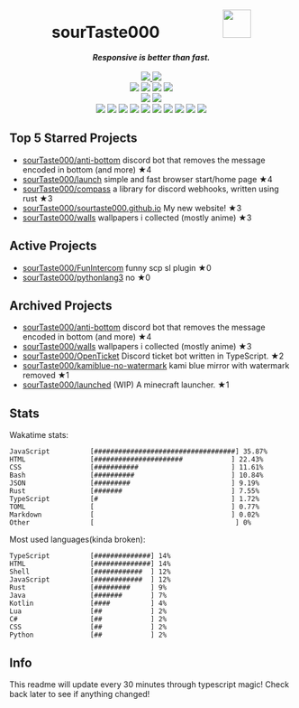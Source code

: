 <!-- deno-fmt-ignore-file -->
<h1 align="center">sourTaste000&emsp;&emsp;&emsp;&emsp;<img src="https://avatars.githubusercontent.com/u/47074495" width="50px"></h1>
<div align="center">
  <b><i>Responsive is better than fast.</i></b>
  <br />
  <br />
  <a href="https://heartbeat.sourtaste000.dev">
    <img src="https://img.shields.io/badge/dynamic/json?color=ffd3da&label=Last%20seen&query=last_beat_formatted&suffix=%20ago&url=https%3A%2F%2Fheartbeat.sourtaste000.dev%2Fapi%2Fstats" />
  </a>
  <img src="https://img.shields.io/badge/Discord-sourTaste000%232391-e9d3d0?labelColor=4c566a&logo=Discord" />
  <br />
  <img src="https://img.shields.io/badge/-Vim-%23ffcee0?logo=Vim&labelColor=4c566a" />
  <img src="https://img.shields.io/badge/-CLion-%23f4d3d5?logo=CLion&labelColor=4c566a" />
  <img src="https://img.shields.io/badge/-IntellJ IDEA-%23ffbeef?logo=IntelliJIDEA&labelColor=4c566a" />
  <img src="https://img.shields.io/badge/-Visual Studio Code-%23ffc9e5?logo=VisualStudioCode&labelColor=4c566a" />
  <br />
  <img src="https://img.shields.io/badge/-macOS-%23ffb4ed?logo=macOS&labelColor=4c566a" />
  <img src="https://img.shields.io/badge/-Linux-%23ffaaea?logo=Linux&labelColor=4c566a" />
  <br />
<img src="https://img.shields.io/badge/-TypeScript-fec5bb" />
<img src="https://img.shields.io/badge/-HTML-ffd7ba" />
<img src="https://img.shields.io/badge/-Rust-fcd5ce" />
<img src="https://img.shields.io/badge/-other-ffe5d9" />
<img src="https://img.shields.io/badge/-Shell-e8e8e4" />
<img src="https://img.shields.io/badge/-JavaScript-fec89a" />
<img src="https://img.shields.io/badge/-Java-f8edeb" />
<img src="https://img.shields.io/badge/-Kotlin-d8e2dc" />
<img src="https://img.shields.io/badge/-Swift-ece4db" />
<img src="https://img.shields.io/badge/-CSS-fae1dd" />
  <br />
</div>

## Top 5 Starred Projects

- [sourTaste000/anti-bottom](https://github.com/sourTaste000/anti-bottom) discord bot that removes the message encoded in bottom (and more) ★4
- [sourTaste000/launch](https://github.com/sourTaste000/launch) simple and fast browser start/home page ★4
- [sourTaste000/compass](https://github.com/sourTaste000/compass) a library for discord webhooks, written using rust ★3
- [sourTaste000/sourtaste000.github.io](https://github.com/sourTaste000/sourtaste000.github.io) My new website! ★3
- [sourTaste000/walls](https://github.com/sourTaste000/walls) wallpapers i collected (mostly anime) ★3

## Active Projects

- [sourTaste000/FunIntercom](https://github.com/sourTaste000/FunIntercom) funny scp sl plugin ★0
- [sourTaste000/pythonlang3](https://github.com/sourTaste000/pythonlang3) no ★0

## Archived Projects

- [sourTaste000/anti-bottom](https://github.com/sourTaste000/anti-bottom) discord bot that removes the message encoded in bottom (and more) ★4
- [sourTaste000/walls](https://github.com/sourTaste000/walls) wallpapers i collected (mostly anime) ★3
- [sourTaste000/OpenTicket](https://github.com/sourTaste000/OpenTicket) Discord ticket bot written in TypeScript. ★2
- [sourTaste000/kamiblue-no-watermark](https://github.com/sourTaste000/kamiblue-no-watermark) kami blue mirror with watermark removed ★1
- [sourTaste000/launched](https://github.com/sourTaste000/launched) (WIP) A minecraft launcher. ★1

## Stats

Wakatime stats:
```
JavaScript          [###################################] 35.87%
HTML                [######################            ] 22.43%
CSS                 [###########                       ] 11.61%
Bash                [##########                        ] 10.84%
JSON                [#########                         ] 9.19%
Rust                [#######                           ] 7.55%
TypeScript          [#                                 ] 1.72%
TOML                [                                  ] 0.77%
Markdown            [                                  ] 0.02%
Other               [                                   ] 0%
```

Most used languages(kinda broken):
```
TypeScript          [##############] 14%
HTML                [##############] 14%
Shell               [############  ] 12%
JavaScript          [############  ] 12%
Rust                [#########     ] 9%
Java                [#######       ] 7%
Kotlin              [####          ] 4%
Lua                 [##            ] 2%
C#                  [##            ] 2%
CSS                 [##            ] 2%
Python              [##            ] 2%
```

## Info

This readme will update every 30 minutes through typescript magic! Check back later to see if anything changed!
